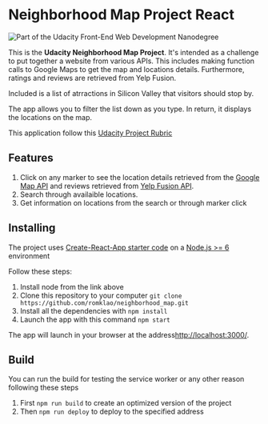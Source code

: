 # Neighborhood Map Project React

![Part of the Udacity Front-End Web Development Nanodegree](https://img.shields.io/badge/Udacity-React-02b3e4.svg)

This is the **Udacity Neighborhood Map Project**. It's intended as a challenge to put together a website from various APIs. This includes making function calls to Google Maps to get the map and locations details. Furthermore, ratings and reviews are retrieved from Yelp Fusion.

Included is a list of atrractions in Silicon Valley that visitors should stop by.

The app allows you to filter the list down as you type. In return, it displays the locations on the map.

This application follow this [Udacity Project Rubric](https://review.udacity.com/#!/rubrics/1351/view)

## Features

1. Click on any marker to see the location details retrieved from the [Google Map API](https://developers.google.com/places/web-service/get-api-key) and reviews retrieved from [Yelp Fusion API](https://www.yelp.com/developers/documentation/v3).
2. Search through availaible locations.
3. Get information on locations from the search or through marker click

## Installing

The project uses [Create-React-App starter code](https://github.com/facebookincubator/create-react-app) on a [Node.js >= 6](https://nodejs.org/en/) environment

Follow these steps:

1. Install node from the link above
1. Clone this repository to your computer `git clone https://github.com/romklao/neighborhood_map.git`
1. Install all the dependencies with `npm install`
1. Launch the app with this command `npm start`

The app will launch in your browser at the address[http://localhost:3000/](http://localhost:3000/).

## Build

You can run the build for testing the service worker or any other reason following these steps

1. First `npm run build` to create an optimized version of the project
2. Then `npm run deploy` to deploy to the specified address